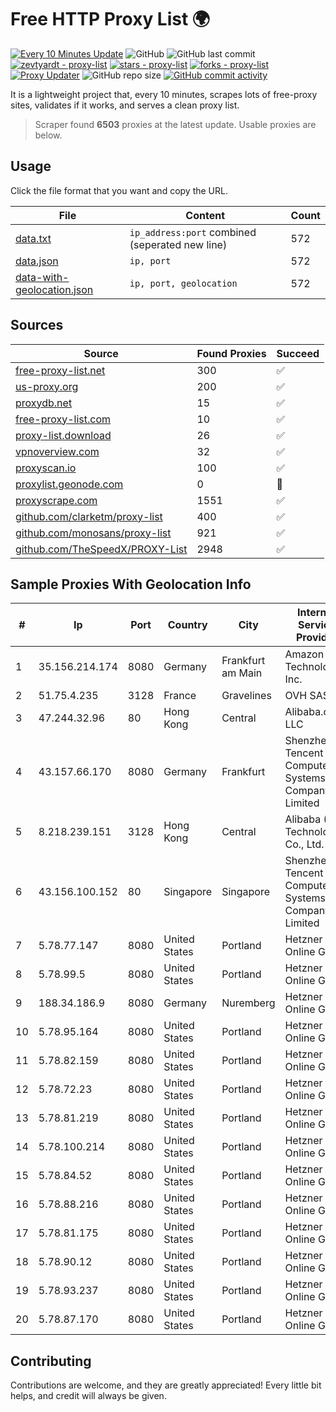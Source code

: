 
# Free HTTP Proxy List 🌍

[![Every 10 Minutes Update](https://github.com/mertguvencli/http-proxy-list/actions/workflows/main.yml/badge.svg?branch=main)](https://github.com/mertguvencli/http-proxy-list/actions/workflows/main.yml)
![GitHub](https://img.shields.io/github/license/mertguvencli/http-proxy-list)
![GitHub last commit](https://img.shields.io/github/last-commit/mertguvencli/http-proxy-list)
[![zevtyardt - proxy-list](https://img.shields.io/static/v1?label=zevtyardt&message=proxy-list&color=blue&logo=github)](https://github.com/zevtyardt/proxy-list "Go to GitHub repo")
[![stars - proxy-list](https://img.shields.io/github/stars/zevtyardt/proxy-list?style=social)](https://github.com/zevtyardt/proxy-list)
[![forks - proxy-list](https://img.shields.io/github/forks/zevtyardt/proxy-list?style=social)](https://github.com/zevtyardt/proxy-list)
[![Proxy Updater](https://github.com/zevtyardt/proxy-list/workflows/Proxy%20Updater/badge.svg)](https://github.com/zevtyardt/proxy-list/actions?query=workflow:"Proxy+Updater")
![GitHub repo size](https://img.shields.io/github/repo-size/zevtyardt/proxy-list)
[![GitHub commit activity](https://img.shields.io/github/commit-activity/m/zevtyardt/proxy-list?logo=commits)](https://github.com/zevtyardt/proxy-list/commits/main)

It is a lightweight project that, every 10 minutes, scrapes lots of free-proxy sites, validates if it works, and serves a clean proxy list.

> Scraper found **6503** proxies at the latest update. Usable proxies are below.

## Usage

Click the file format that you want and copy the URL.

|File|Content|Count|
|----|-------|-----|
|[data.txt](https://raw.githubusercontent.com/mertguvencli/http-proxy-list/main/proxy-list/data.txt)|`ip_address:port` combined (seperated new line)|572|
|[data.json](https://raw.githubusercontent.com/mertguvencli/http-proxy-list/main/proxy-list/data.json)|`ip, port`|572|
|[data-with-geolocation.json](https://raw.githubusercontent.com/mertguvencli/http-proxy-list/main/proxy-list/data-with-geolocation.json)|`ip, port, geolocation`|572|

## Sources

|Source|Found Proxies|Succeed|
|------|-------------|-------|
|[free-proxy-list.net](https://free-proxy-list.net)|300|✅|
|[us-proxy.org](https://www.us-proxy.org)|200|✅|
|[proxydb.net](http://proxydb.net)|15|✅|
|[free-proxy-list.com](https://free-proxy-list.com/?page=&port=&type%5B%5D=http&type%5B%5D=https&up_time=0&search=Search)|10|✅|
|[proxy-list.download](https://www.proxy-list.download/HTTP)|26|✅|
|[vpnoverview.com](https://vpnoverview.com/privacy/anonymous-browsing/free-proxy-servers)|32|✅|
|[proxyscan.io](https://www.proxyscan.io)|100|✅|
|[proxylist.geonode.com](https://proxylist.geonode.com/api/proxy-list?limit=300&page=1&sort_by=lastChecked&sort_type=desc&protocols=http,https)|0|🚫|
|[proxyscrape.com](https://api.proxyscrape.com/v2/?request=displayproxies&protocol=http&timeout=10000&country=all&ssl=all&anonymity=all)|1551|✅|
|[github.com/clarketm/proxy-list](https://raw.githubusercontent.com/clarketm/proxy-list/master/proxy-list-raw.txt)|400|✅|
|[github.com/monosans/proxy-list](https://raw.githubusercontent.com/monosans/proxy-list/main/proxies/http.txt)|921|✅|
|[github.com/TheSpeedX/PROXY-List](https://raw.githubusercontent.com/TheSpeedX/PROXY-List/master/http.txt)|2948|✅|


## Sample Proxies With Geolocation Info

|#|Ip|Port|Country|City|Internet Service Provider|
|-|--|----|-------|----|-------------------------|
|1|35.156.214.174|8080|Germany|Frankfurt am Main|Amazon Technologies Inc.|
|2|51.75.4.235|3128|France|Gravelines|OVH SAS|
|3|47.244.32.96|80|Hong Kong|Central|Alibaba.com LLC|
|4|43.157.66.170|8080|Germany|Frankfurt|Shenzhen Tencent Computer Systems Company Limited|
|5|8.218.239.151|3128|Hong Kong|Central|Alibaba (US) Technology Co., Ltd.|
|6|43.156.100.152|80|Singapore|Singapore|Shenzhen Tencent Computer Systems Company Limited|
|7|5.78.77.147|8080|United States|Portland|Hetzner Online GmbH|
|8|5.78.99.5|8080|United States|Portland|Hetzner Online GmbH|
|9|188.34.186.9|8080|Germany|Nuremberg|Hetzner Online GmbH|
|10|5.78.95.164|8080|United States|Portland|Hetzner Online GmbH|
|11|5.78.82.159|8080|United States|Portland|Hetzner Online GmbH|
|12|5.78.72.23|8080|United States|Portland|Hetzner Online GmbH|
|13|5.78.81.219|8080|United States|Portland|Hetzner Online GmbH|
|14|5.78.100.214|8080|United States|Portland|Hetzner Online GmbH|
|15|5.78.84.52|8080|United States|Portland|Hetzner Online GmbH|
|16|5.78.88.216|8080|United States|Portland|Hetzner Online GmbH|
|17|5.78.81.175|8080|United States|Portland|Hetzner Online GmbH|
|18|5.78.90.12|8080|United States|Portland|Hetzner Online GmbH|
|19|5.78.93.237|8080|United States|Portland|Hetzner Online GmbH|
|20|5.78.87.170|8080|United States|Portland|Hetzner Online GmbH|



## Contributing

Contributions are welcome, and they are greatly appreciated! Every
little bit helps, and credit will always be given.

